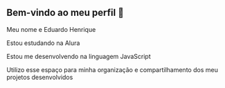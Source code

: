 ## Bem-vindo ao meu perfil 🤖

Meu nome e Eduardo Henrique 

Estou estudando na Alura

Estou me desenvolvendo na linguagem JavaScript

Utilizo esse espaço para minha organização e compartilhamento dos meu projetos desenvolvidos
